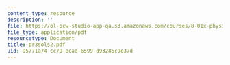 ```yaml
---
content_type: resource
description: ''
file: https://ol-ocw-studio-app-qa.s3.amazonaws.com/courses/8-01x-physics-i-classical-mechanics-with-an-experimental-focus-fall-2002/95771a74cc79ecad6599d93285c9e37d_pr3sols2.pdf
file_type: application/pdf
resourcetype: Document
title: pr3sols2.pdf
uid: 95771a74-cc79-ecad-6599-d93285c9e37d
---
```

